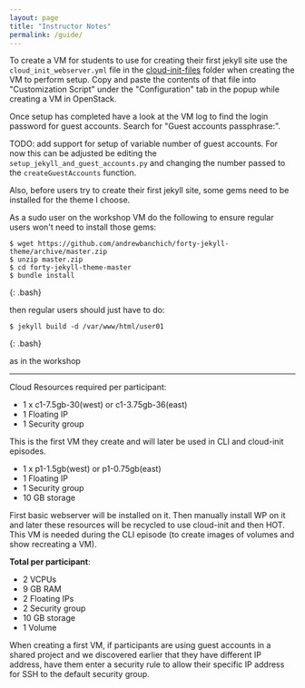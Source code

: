 ```yaml
---
layout: page
title: "Instructor Notes"
permalink: /guide/
---
```


To create a VM for students to use for creating their first jekyll site use the `cloud_init_webserver.yml` file in the [cloud-init-files](../cloud-init-files/) folder when creating the VM to perform setup. Copy and paste the contents of that file into "Customization Script" under the "Configuration" tab in the popup while creating a VM in OpenStack.

Once setup has completed have a look at the VM log to find the login password for guest accounts. Search for "Guest accounts passphrase:".

TODO: add support for setup of variable number of guest accounts. For now this can be adjusted be editing the `setup_jekyll_and_guest_accounts.py` and changing the number passed to the `createGuestAccounts` function.

Also, before users try to create their first jekyll site, some gems need to be installed for the theme I choose.

As a sudo user on the workshop VM do the following to ensure regular users won't need to install those gems:

~~~
$ wget https://github.com/andrewbanchich/forty-jekyll-theme/archive/master.zip
$ unzip master.zip
$ cd forty-jekyll-theme-master
$ bundle install
~~~
{: .bash}


then regular users should just have to do:
~~~
$ jekyll build -d /var/www/html/user01
~~~
{: .bash}

as in the workshop


------

Cloud Resources required per participant:

* 1 x c1-7.5gb-30(west) or c1-3.75gb-36(east)
* 1 Floating IP
* 1 Security group

This is the first VM they create and will later be used in CLI and cloud-init episodes.

* 1 x p1-1.5gb(west) or p1-0.75gb(east)
* 1 Floating IP
* 1 Security group
* 10 GB storage

First basic webserver will be installed on it. Then manually install WP on it and later these resources will be recycled to use cloud-init and then HOT. This VM is needed during the CLI episode (to create images of volumes and show recreating a VM).

**Total per participant**:

* 2 VCPUs
* 9 GB RAM
* 2 Floating IPs
* 2 Security group
* 10 GB storage
* 1 Volume

When creating a first VM, if participants are using guest accounts in a shared project and we discovered earlier that they have different IP address, have them enter a security rule to allow their specific IP address for SSH to the default security group.
